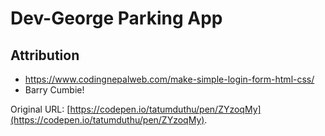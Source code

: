 # Dev-George Parking App

## Attribution
- https://www.codingnepalweb.com/make-simple-login-form-html-css/
- Barry Cumbie!


Original URL: [https://codepen.io/tatumduthu/pen/ZYzoqMy](https://codepen.io/tatumduthu/pen/ZYzoqMy).

